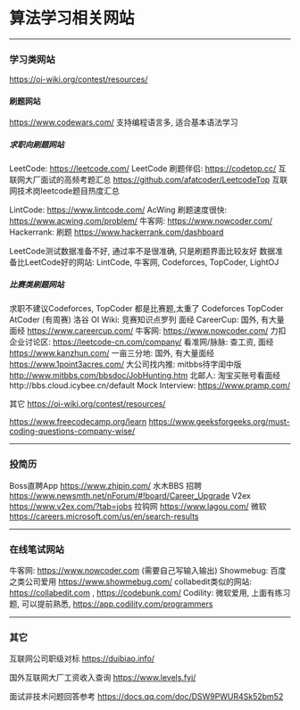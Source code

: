 # 算法学习相关网站

---

### 学习类网站

https://oi-wiki.org/contest/resources/

#### 刷题网站
https://www.codewars.com/ 支持编程语言多, 适合基本语法学习

##### 求职向刷题网站
LeetCode: https://leetcode.com/
LeetCode 刷题伴侣: https://codetop.cc/ 互联网大厂面试的高频考题汇总
https://github.com/afatcoder/LeetcodeTop 互联网技术岗leetcode题目热度汇总

LintCode: https://www.lintcode.com/
AcWing 刷题速度很快: https://www.acwing.com/problem/
牛客网: https://www.nowcoder.com/
Hackerrank: 刷题 https://www.hackerrank.com/dashboard

LeetCode测试数据准备不好, 通过率不是很准确, 只是刷题界面比较友好
数据准备比LeetCode好的网站:
LintCode, 牛客网, Codeforces, TopCoder, LightOJ

##### 比赛类刷题网站
求职不建议Codeforces, TopCoder 都是比赛题,太重了
Codeforces
TopCoder 
AtCoder (有周赛)
洛谷
OI Wiki: 竞赛知识点罗列
面经
CareerCup: 国外, 有大量面经 https://www.careercup.com/
牛客网: https://www.nowcoder.com/
力扣企业讨论区: https://leetcode-cn.com/company/
看准网/脉脉: 查工资, 面经 https://www.kanzhun.com/
一亩三分地: 国外, 有大量面经 https://www.1point3acres.com/
大公司找内推: mitbbs待字闺中版 http://www.mitbbs.com/bbsdoc/JobHunting.htm
北邮人: 淘宝买账号看面经http://bbs.cloud.icybee.cn/default
Mock Interview: https://www.pramp.com/

其它
https://oi-wiki.org/contest/resources/

https://www.freecodecamp.org/learn
https://www.geeksforgeeks.org/must-coding-questions-company-wise/

---

### 投简历
Boss直聘App https://www.zhipin.com/
水木BBS 招聘 https://www.newsmth.net/nForum/#!board/Career_Upgrade
V2ex https://www.v2ex.com/?tab=jobs
拉钩网 https://www.lagou.com/
微软 https://careers.microsoft.com/us/en/search-results

---

### 在线笔试网站
牛客网: https://www.nowcoder.com (需要自己写输入输出)
Showmebug: 百度之类公司爱用 https://www.showmebug.com/ 
collabedit类似的网站: https://collabedit.com ,  https://codebunk.com/
Codility: 微软爱用, 上面有练习题, 可以提前熟悉, https://app.codility.com/programmers

---

### 其它

互联网公司职级对标
https://duibiao.info/

国外互联网大厂工资收入查询
https://www.levels.fyi/

面试非技术问题回答参考
https://docs.qq.com/doc/DSW9PWUR4Sk52bm52
